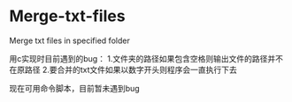 # Merge-txt-files
Merge txt files in specified folder

用c实现时目前遇到的bug：
1.文件夹的路径如果包含空格则输出文件的路径并不在原路径
2.要合并的txt文件如果以数字开头则程序会一直执行下去 

现在可用命令脚本，目前暂未遇到bug
